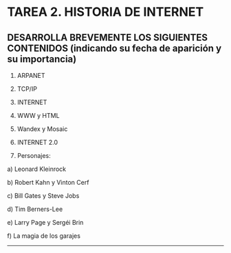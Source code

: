 # TAREA 2. HISTORIA DE INTERNET
## DESARROLLA BREVEMENTE LOS SIGUIENTES CONTENIDOS (indicando su fecha de aparición y su importancia)
1) ARPANET
   
2) TCP/IP
   
3) INTERNET
   
4) WWW y HTML
   
5) Wandex y Mosaic
    
6) INTERNET 2.0
    
7) Personajes:
   
a) Leonard Kleinrock

b) Robert Kahn y Vinton Cerf

c) Bill Gates y Steve Jobs

d) Tim Berners-Lee

e) Larry Page y Sergéi Brin

f) La magia de los garajes

***


